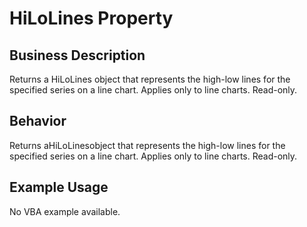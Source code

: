 # HiLoLines Property

## Business Description
Returns a HiLoLines object that represents the high-low lines for the specified series on a line chart. Applies only to line charts. Read-only.

## Behavior
Returns aHiLoLinesobject that represents the high-low lines for the specified series on a line chart. Applies only to line charts. Read-only.

## Example Usage
No VBA example available.